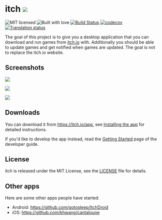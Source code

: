 # itch [![](https://nuts.itch.zone/badge)](https://github.com/itchio/itch/releases/latest)

![MIT licensed](https://img.shields.io/badge/license-MIT-blue.svg)
![Built with love](https://img.shields.io/badge/built%20with-%E2%9D%A4-FF8080.svg)
[![Build Status](https://git.itch.ovh/itchio/itch/badges/master/build.svg)](https://git.itch.ovh/itchio/itch/builds)
[![codecov](https://codecov.io/gh/itchio/itch/branch/master/graph/badge.svg)](https://codecov.io/gh/itchio/itch)
[![Translation status](https://weblate.itch.ovh/widgets/itch/-/svg-badge.svg)](https://weblate.itch.ovh/engage/itch/?utm_source=widget)

The goal of this project is to give you a desktop application that you can
download and run games from [itch.io](http://itch.io) with. Additionally you
should be able to update games and get notified when games are updated. The
goal is not to replace the itch.io website.

## Screenshots

![](https://cloud.githubusercontent.com/assets/7998310/16583085/7702c448-42b3-11e6-949a-c5b45e906807.png)

![](https://cloud.githubusercontent.com/assets/7998310/16583086/770c632c-42b3-11e6-80e3-6173b2151cfe.png)

![](https://cloud.githubusercontent.com/assets/7998310/16583088/771717ea-42b3-11e6-8081-6192b329d21c.png)

## Downloads

You can download it from <https://itch.io/app>, see [Installing the app](https://itch.io/docs/itch/installing/) for
detailed instructions.

If you'd like to develop the app instead, read the [Getting Started][developing] page of the developer guide.

[developing]: https://itch.io/docs/itch/developing/getting-started.html

## License

itch is released under the MIT License, see the [LICENSE][] file for details.

[LICENSE]: LICENSE

## Other apps

Here are some other apps people have started:

* Android: https://github.com/gotosleep/ItchDroid
* iOS: https://github.com/khwang/cantaloupe
